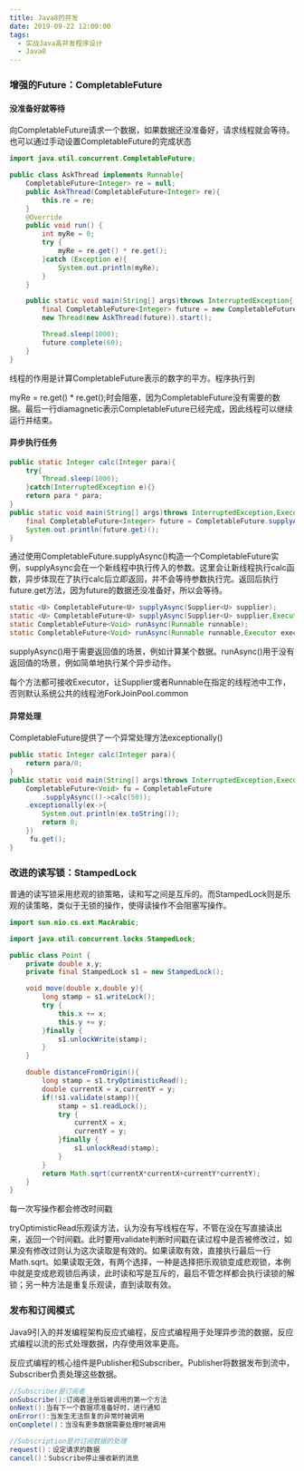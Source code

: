 ```yaml
---
title: Java8的并发
date: 2019-09-22 12:00:00
tags:
  - 实战Java高并发程序设计
  - Java8
---
```


### 增强的Future：CompletableFuture

#### 没准备好就等待

向CompletableFuture请求一个数据，如果数据还没准备好，请求线程就会等待。也可以通过手动设置CompletableFuture的完成状态

```java
import java.util.concurrent.CompletableFuture;

public class AskThread implements Runnable{
    CompletableFuture<Integer> re = null;
    public AskThread(CompletableFuture<Integer> re){
        this.re = re;
    }
    @Override
    public void run() {
        int myRe = 0;
        try {
            myRe = re.get() * re.get();
        }catch (Exception e){
            System.out.println(myRe);
        }
    }

    public static void main(String[] args)throws InterruptedException{
        final CompletableFuture<Integer> future = new CompletableFuture<>();
        new Thread(new AskThread(future)).start();

        Thread.sleep(1000);
        future.complete(60);
    }
}
```

线程的作用是计算CompletableFuture表示的数字的平方。程序执行到

myRe = re.get() * re.get();时会阻塞，因为CompletableFuture没有需要的数据。最后一行diamagnetic表示CompletableFuture已经完成，因此线程可以继续运行并结束。

#### 异步执行任务

```java
public static Integer calc(Integer para){
	try{
		Thread.sleep(1000);
	}catch(InterruptedException e){}
	return para * para;
}
public static void main(String[] args)throws InterruptedException,ExecutionException{
    final CompletableFuture<Integer> future = CompletableFuture.supplyAsync(()->calc(50));
    System.out.println(future.get)();
}
```

通过使用CompletableFuture.supplyAsync()构造一个CompletableFuture实例，supplyAsync会在一个新线程中执行传入的参数。这里会让新线程执行calc函数，异步体现在了执行calc后立即返回，并不会等待参数执行完。返回后执行future.get方法，因为future的数据还没准备好，所以会等待。

```java
static <U> CompletableFuture<U> supplyAsync(Supplier<U> supplier);
static <U> CompletableFuture<U> supplyAsync(Supplier<U> supplier,Executor executor);
static CompletableFuture<Void> runAsync(Runnable runnable);
static CompletableFuture<Void> runAsync(Runnable runnable,Executor executor);
```

supplyAsync()用于需要返回值的场景，例如计算某个数据。runAsync()用于没有返回值的场景，例如简单地执行某个异步动作。

每个方法都可接收Executor，让Supplier或者Runnable在指定的线程池中工作，否则默认系统公共的线程池ForkJoinPool.common

#### 异常处理

CompletableFuture提供了一个异常处理方法exceptionally()

```java
public static Integer calc(Integer para){
    return para/0;
}
public static void main(String[] args)throws InterruptedException,ExecutionException{
    CompletableFuture<Void> fu = CompletableFuture
        .supplyAsync(()->calc(50));
    .exceptionally(ex->{
        System.out.println(ex.toString());
        return 0;
    })
     fu.get();
}
```

### 改进的读写锁：StampedLock

普通的读写锁采用悲观的锁策略，读和写之间是互斥的。而StampedLock则是乐观的读策略，类似于无锁的操作，使得读操作不会阻塞写操作。

```java
import sun.nio.cs.ext.MacArabic;

import java.util.concurrent.locks.StampedLock;

public class Point {
    private double x,y;
    private final StampedLock s1 = new StampedLock();

    void move(double x,double y){
        long stamp = s1.writeLock();
        try {
            this.x += x;
            this.y += y;
        }finally {
            s1.unlockWrite(stamp);
        }
    }

    double distanceFromOrigin(){
        long stamp = s1.tryOptimisticRead();
        double currentX = x,currentY = y;
        if(!s1.validate(stamp)){
            stamp = s1.readLock();
            try {
                currentX = x;
                currentY = y;
            }finally {
                s1.unlockRead(stamp);
            }
        }
        return Math.sqrt(currentX*currentX+currentY*currentY);
    }
}
```

每一次写操作都会修改时间戳

tryOptimisticRead乐观读方法，认为没有写线程在写，不管在没在写直接读出来，返回一个时间戳。此时要用validate判断时间戳在读过程中是否被修改过，如果没有修改过则认为这次读取是有效的。如果读取有效，直接执行最后一行Math.sqrt。如果读取无效，有两个选择，一种是选择把乐观锁变成悲观锁，本例中就是变成悲观锁后再读，此时读和写是互斥的，最后不管怎样都会执行读锁的解锁；另一种方法是重复乐观读，直到读取有效。

### 发布和订阅模式

Java9引入的并发编程架构反应式编程，反应式编程用于处理异步流的数据，反应式编程以流的形式处理数据，内存使用效率更高。

反应式编程的核心组件是Publisher和Subscriber。Publisher将数据发布到流中，Subscriber负责处理这些数据。

```java
//Subscriber是订阅者
onSubscribe():订阅者注册后被调用的第一个方法
onNext():当有下一个数据项准备好时，进行通知
onError():当发生无法恢复的异常时被调用
onComplete()：当没有更多数据需要处理时被调用

//Subscription是对订阅数据的处理
request()：设定请求的数据
cancel()：Subscribe停止接收新的消息
```